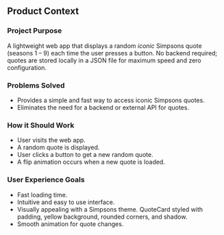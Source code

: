 ## Product Context

### Project Purpose
A lightweight web app that displays a random *iconic* Simpsons quote (seasons 1 – 9) each time the user presses a button. No backend required; quotes are stored locally in a JSON file for maximum speed and zero configuration.

### Problems Solved
- Provides a simple and fast way to access iconic Simpsons quotes.
- Eliminates the need for a backend or external API for quotes.

### How it Should Work
- User visits the web app.
- A random quote is displayed.
- User clicks a button to get a new random quote.
- A flip animation occurs when a new quote is loaded.

### User Experience Goals
- Fast loading time.
- Intuitive and easy to use interface.
- Visually appealing with a Simpsons theme. QuoteCard styled with padding, yellow background, rounded corners, and shadow.
- Smooth animation for quote changes.
